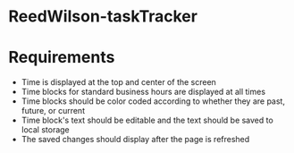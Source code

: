 # ReedWilson-taskTracker

# Requirements
- Time is displayed at the top and center of the screen
- Time blocks for standard business hours are displayed at all times
- Time blocks should be color coded according to whether they are past, future, or current
- Time block's text should be editable and the text should be saved to local storage
- The saved changes should display after the page is refreshed

